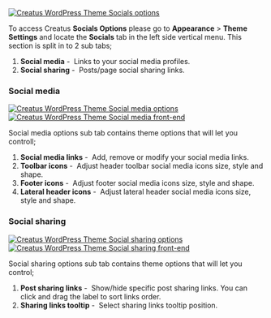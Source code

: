 <div class="thz-lightbox-gallery" markdown="1">
<div class="thz-doc-image max">
<a class="thz-lightbox mfp-image" href="../../docs-media/socials-options.jpg" data-mfp-title="Creatus WordPress Theme Socials options" data-modal-size="large">
	<img src="../../docs-media/socials-options.jpg" alt="Creatus WordPress Theme Socials options" />
</a>
</div>

<div id="search" markdown="1">

To access Creatus __Socials Options__ please go to __Appearance__ >  __Theme Settings__ and locate the __Socials__ tab in the left side vertical menu. This section is split in to 2 sub tabs; 

1. __Social media__&nbsp;-&nbsp; Links to your social media profiles. 
1. __Social sharing__&nbsp;-&nbsp; Posts/page social sharing links.

</div>

### Social media
<div class="thz-doc-image max">
<a class="thz-lightbox mfp-image" href="../../docs-media/social-media-options.jpg" data-mfp-title="Creatus WordPress Theme Social media options" data-modal-size="large">
	<img src="../../docs-media//social-media-options.jpg" alt="Creatus WordPress Theme Social media options" />
</a>
</div>

<div class="thz-doc-image max">
<a class="thz-lightbox mfp-image" href="../../docs-media/social-media-frontend.jpg" data-mfp-title="Creatus WordPress Theme Social media front-end" data-modal-size="large">
	<img src="../../docs-media//social-media-frontend.jpg" alt="Creatus WordPress Theme Social media front-end" />
</a>
</div>

Social media options sub tab contains theme options that will let you controll;

1. __Social media links__&nbsp;-&nbsp; Add, remove or modify your social media links. 
1. __Toolbar icons__&nbsp;-&nbsp; Adjust header toolbar social media icons size, style and shape.
1. __Footer icons__&nbsp;-&nbsp; Adjust footer social media icons size, style and shape.
1. __Lateral header icons__&nbsp;-&nbsp; Adjust lateral header social media icons size, style and shape.


### Social sharing
<div class="thz-doc-image max">
<a class="thz-lightbox mfp-image" href="../../docs-media/social-sharing-options.jpg" data-mfp-title="Creatus WordPress Theme Social sharing options" data-modal-size="large">
	<img src="../../docs-media/social-sharing-options.jpg" alt="Creatus WordPress Theme Social sharing options" />
</a>
</div>

<div class="thz-doc-image max">
<a class="thz-lightbox mfp-image" href="../../docs-media/social-sharing-frontend.jpg" data-mfp-title="Creatus WordPress Theme Social sharing frontend" data-modal-size="large">
	<img src="../../docs-media//social-sharing-frontend.jpg" alt="Creatus WordPress Theme Social sharing front-end" />
</a>
</div>


Social sharing options sub tab contains theme options that will let you control;

1. __Post sharing links__&nbsp;-&nbsp; Show/hide specific post sharing links. You can click and drag the label to sort links order. 
1. __Sharing links tooltip__&nbsp;-&nbsp; Select sharing links tooltip position.

</div>